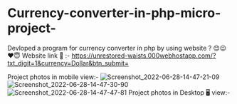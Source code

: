 # Currency-converter-in-php-micro-project-
Devloped a program for currency converter in php by using website ?
😊😉❤️😇
Website link 🔗 :-
https://unrestored-waists.000webhostapp.com/?txt_digit=1&currency=Dollar&btn_submit=

Project photos in mobile view:-
![Screenshot_2022-06-28-14-47-21-09](https://user-images.githubusercontent.com/107911019/176144121-796a9d8d-3d33-4384-a8b6-0c42ff3ba5f7.jpg)
![Screenshot_2022-06-28-14-47-30-90](https://user-images.githubusercontent.com/107911019/176144336-56e7b5c0-2776-4261-930a-e71a33f9d737.jpg)
![Screenshot_2022-06-28-14-47-47-81](https://user-images.githubusercontent.com/107911019/176144489-e0cb5dc3-5736-492a-854c-ac7ae9e38a77.jpg)
Project photos in Desktop 🖥️ view:-
